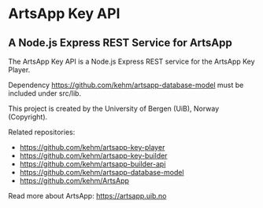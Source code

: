 # ArtsApp Key API
## A Node.js Express REST Service for ArtsApp

The ArtsApp Key API is a Node.js Express REST service for the ArtsApp Key Player.

Dependency <https://github.com/kehm/artsapp-database-model> must be included under src/lib.

This project is created by the University of Bergen (UiB), Norway (Copyright).

Related repositories:  
- <https://github.com/kehm/artsapp-key-player>  
- <https://github.com/kehm/artsapp-key-builder>  
- <https://github.com/kehm/artsapp-builder-api>  
- <https://github.com/kehm/artsapp-database-model>  
- <https://github.com/kehm/ArtsApp>  

Read more about ArtsApp: <https://artsapp.uib.no>
